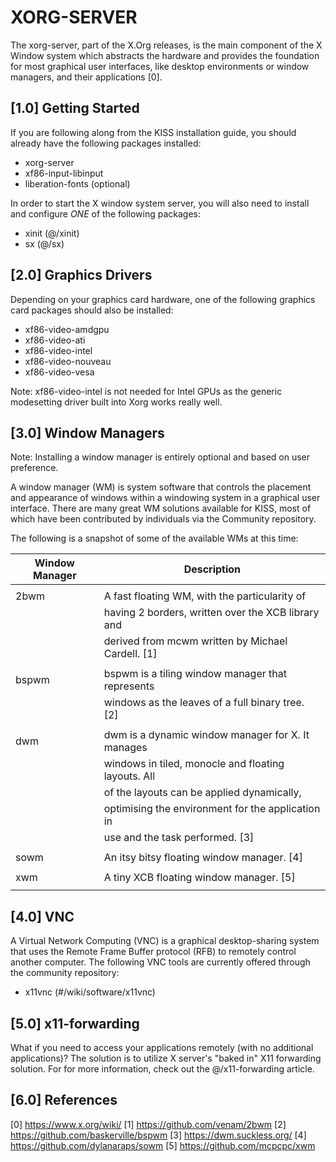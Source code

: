 XORG-SERVER
===========

The xorg-server, part of the X.Org releases, is the main component of the X
Window system which abstracts the hardware and provides the foundation for most
graphical user interfaces, like desktop environments or window managers, and
their applications [0].

[1.0] Getting Started
---------------------

If you are following along from the KISS installation guide, you should already
have the following packages installed:

*   xorg-server
*   xf86-input-libinput
*   liberation-fonts (optional)

In order to start the X window system server, you will also need to install
and configure _ONE_ of the following packages:

*   xinit (@/xinit)
*   sx (@/sx)

[2.0] Graphics Drivers
----------------------

Depending on your graphics card hardware, one of the following graphics card
packages should also be installed:

*   xf86-video-amdgpu
*   xf86-video-ati
*   xf86-video-intel
*   xf86-video-nouveau
*   xf86-video-vesa

Note: xf86-video-intel is not needed for Intel GPUs as the generic modesetting
      driver built into Xorg works really well.

[3.0] Window Managers
---------------------

Note: Installing a window manager is entirely optional and based on user
      preference.

A window manager (WM) is system software that controls the placement and
appearance of windows within a windowing system in a graphical user interface.
There are many great WM solutions available for KISS, most of which have been
contributed by individuals via the Community repository.

The following is a snapshot of some of the available WMs at this time:

|   Window Manager   |   Description                                           |
|--------------------|---------------------------------------------------------|
|                    |                                                         |
|   2bwm             |   A fast floating WM, with the particularity of         |
|                    |   having 2 borders, written over the XCB library and    |
|                    |   derived from mcwm written by Michael Cardell. [1]     |
|                    |                                                         |
|   bspwm            |   bspwm is a tiling window manager that represents      |
|                    |   windows as the leaves of a full binary tree. [2]      |
|                    |                                                         |
|   dwm              |   dwm is a dynamic window manager for X. It manages     |
|                    |   windows in tiled, monocle and floating layouts. All   |
|                    |   of the layouts can be applied dynamically,            |
|                    |   optimising the environment for the application in     |
|                    |   use and the task performed. [3]                       |
|                    |                                                         |
|   sowm             |   An itsy bitsy floating window manager. [4]            |
|                    |                                                         |
|   xwm              |   A tiny XCB floating window manager. [5]               |
|                    |                                                         |

[4.0] VNC
---------

A Virtual Network Computing (VNC) is a graphical desktop-sharing system that
uses the Remote Frame Buffer protocol (RFB) to remotely control another
computer. The following VNC tools are currently offered through the community
repository:

*   x11vnc (#/wiki/software/x11vnc)

[5.0] x11-forwarding
--------------------

What if you need to access your applications remotely (with no additional
applications)? The solution is to utilize X server's "baked in" X11 forwarding
solution. For for more information, check out the @/x11-forwarding article.

[6.0] References
----------------

[0] https://www.x.org/wiki/
[1] https://github.com/venam/2bwm
[2] https://github.com/baskerville/bspwm
[3] https://dwm.suckless.org/
[4] https://github.com/dylanaraps/sowm
[5] https://github.com/mcpcpc/xwm

